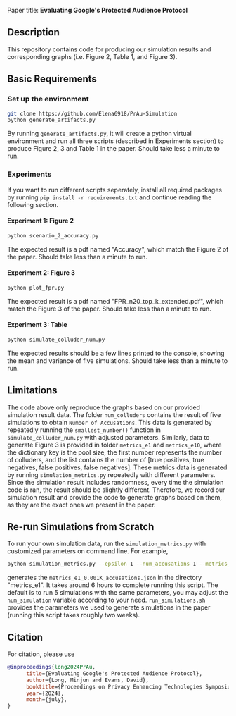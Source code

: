 Paper title: **Evaluating Google's Protected Audience Protocol**

## Description
This repository contains code for producing our simulation results and corresponding graphs (i.e. Figure 2, Table 1, and Figure 3).

## Basic Requirements

### Set up the environment

```bash
git clone https://github.com/Elena6918/PrAu-Simulation
python generate_artifacts.py
```
By running ``generate_artifacts.py``, it will create a python virtual environment and run all three scripts (described in Experiments section) to produce Figure 2, 3 and Table 1 in the paper. Should take less a minute to run. 

### Experiments
If you want to run different scripts seperately, install all required packages by running ``pip install -r requirements.txt`` and continue reading the following section. 
#### Experiment 1: Figure 2
```bash
python scenario_2_accuracy.py
```
The expected result is a pdf named "Accuracy", which match the Figure 2 of the paper. Should take less than a minute to run. 
#### Experiment 2: Figure 3
```bash
python plot_fpr.py
```
The expected result is a pdf named "FPR_n20_top_k_extended.pdf", which match the Figure 3 of the paper. Should take less than a minute to run. 

#### Experiment 3: Table
```bash
python simulate_colluder_num.py
```
The expected results should be a few lines printed to the console, showing the mean and variance of five simulations. Should take less than a minute to run. 

## Limitations
The code above only reproduce the graphs based on our provided simulation result data. The folder ``num_colluders`` contains the result of five simulations to obtain ``Number of Accusations``. This data is generated by repeatedly running the ``smallest_number()`` function in ``simulate_colluder_num.py`` with adjusted parameters. Similarly, data to generate Figure 3 is provided in folder ``metrics_e1`` and ``metrics_e10``, where the dictionary key is the pool size, the first number represents the number of colluders, and the list contains the number of [true positives, true negatives, false positives, false negatives]. These metrics data is generated by running ``simulation_metrics.py`` repeatedly with different parameters. Since the simulation result includes randomness, every time the simulation code is ran, the result should be slightly different. Therefore, we record our simulation result and provide the code to generate graphs based on them, as they are the exact ones we present in the paper. 

## Re-run Simulations from Scratch
To run your own simulation data, run the ``simulation_metrics.py`` with customized parameters on command line. For example, 
```bash
python simulation_metrics.py --epsilon 1 --num_accusations 1 --metrics_path "metrics_e1"
```
generates the ``metrics_e1_0.001K_accusations.json`` in the directory "metrics_e1". It takes around 6 hours to complete running this script. The default is to run 5 simulations with the same parameters, you may adjust the ``num_simulation`` variable according to your need. ``run_simulations.sh`` provides the parameters we used to generate simulations in the paper (running this script takes roughly two weeks). 

## Citation
For citation, please use
```bibtex
@inproceedings{long2024PrAu,
      title={Evaluating Google's Protected Audience Protocol},
      author={Long, Minjun and Evans, David},
      booktitle={Proceedings on Privacy Enhancing Technologies Symposium (PETS)},
      year={2024},
      month={july},
}
```
